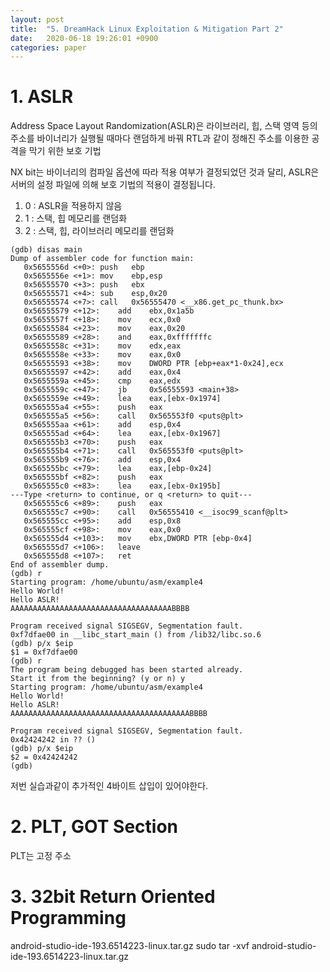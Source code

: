 ```yaml
---
layout: post
title:  "5. DreamHack Linux Exploitation & Mitigation Part 2"
date:   2020-06-18 19:26:01 +0900
categories: paper
---
```



# 1. ASLR

Address Space Layout Randomization(ASLR)은 라이브러리, 힙, 스택 영역 등의 주소를 바이너리가 실행될 때마다 랜덤하게 바꿔 RTL과 같이 정해진 주소를 이용한 공격을 막기 위한 보호 기법

NX bit는 바이너리의 컴파일 옵션에 따라 적용 여부가 결정되었던 것과 달리, ASLR은 서버의 설정 파일에 의해 보호 기법의 적용이 결정됩니다.

1. 0 : ASLR을 적용하지 않음
2. 1 : 스택, 힙 메모리를 랜덤화
3. 2 : 스택, 힙, 라이브러리 메모리를 랜덤화

```
(gdb) disas main
Dump of assembler code for function main:
   0x5655556d <+0>:	push   ebp
   0x5655556e <+1>:	mov    ebp,esp
   0x56555570 <+3>:	push   ebx
   0x56555571 <+4>:	sub    esp,0x20
   0x56555574 <+7>:	call   0x56555470 <__x86.get_pc_thunk.bx>
   0x56555579 <+12>:	add    ebx,0x1a5b
   0x5655557f <+18>:	mov    ecx,0x0
   0x56555584 <+23>:	mov    eax,0x20
   0x56555589 <+28>:	and    eax,0xfffffffc
   0x5655558c <+31>:	mov    edx,eax
   0x5655558e <+33>:	mov    eax,0x0
   0x56555593 <+38>:	mov    DWORD PTR [ebp+eax*1-0x24],ecx
   0x56555597 <+42>:	add    eax,0x4
   0x5655559a <+45>:	cmp    eax,edx
   0x5655559c <+47>:	jb     0x56555593 <main+38>
   0x5655559e <+49>:	lea    eax,[ebx-0x1974]
   0x565555a4 <+55>:	push   eax
   0x565555a5 <+56>:	call   0x565553f0 <puts@plt>
   0x565555aa <+61>:	add    esp,0x4
   0x565555ad <+64>:	lea    eax,[ebx-0x1967]
   0x565555b3 <+70>:	push   eax
   0x565555b4 <+71>:	call   0x565553f0 <puts@plt>
   0x565555b9 <+76>:	add    esp,0x4
   0x565555bc <+79>:	lea    eax,[ebp-0x24]
   0x565555bf <+82>:	push   eax
   0x565555c0 <+83>:	lea    eax,[ebx-0x195b]
---Type <return> to continue, or q <return> to quit---
   0x565555c6 <+89>:	push   eax
   0x565555c7 <+90>:	call   0x56555410 <__isoc99_scanf@plt>
   0x565555cc <+95>:	add    esp,0x8
   0x565555cf <+98>:	mov    eax,0x0
   0x565555d4 <+103>:	mov    ebx,DWORD PTR [ebp-0x4]
   0x565555d7 <+106>:	leave  
   0x565555d8 <+107>:	ret    
End of assembler dump.
(gdb) r
Starting program: /home/ubuntu/asm/example4 
Hello World!
Hello ASLR!
AAAAAAAAAAAAAAAAAAAAAAAAAAAAAAAAAAAABBBB

Program received signal SIGSEGV, Segmentation fault.
0xf7dfae00 in __libc_start_main () from /lib32/libc.so.6
(gdb) p/x $eip
$1 = 0xf7dfae00
(gdb) r
The program being debugged has been started already.
Start it from the beginning? (y or n) y
Starting program: /home/ubuntu/asm/example4 
Hello World!
Hello ASLR!
AAAAAAAAAAAAAAAAAAAAAAAAAAAAAAAAAAAAAAAABBBB

Program received signal SIGSEGV, Segmentation fault.
0x42424242 in ?? ()
(gdb) p/x $eip
$2 = 0x42424242
(gdb) 
```
저번 실습과같이 추가적인 4바이트 삽입이 있어야한다.

# 2. PLT, GOT Section

PLT는 고정 주소

# 3. 32bit Return Oriented Programming


android-studio-ide-193.6514223-linux.tar.gz
sudo tar -xvf android-studio-ide-193.6514223-linux.tar.gz
